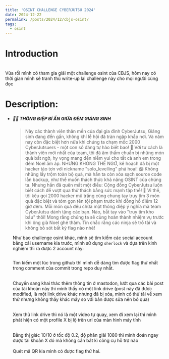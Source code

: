 ```yaml
---
title: 'OSINT CHALLENGE CYBERJUTSU 2024'
date: 2024-12-22
permalink: /posts/2024/12/cbjs-osint/
tags:
  - osint
---
```


Introduction
=====
<div style="text-align: center; size:50px">
  <img src="/images/cbjs-osint/intro.png" alt="" />
</div>
<br>
Vừa rồi mình có tham gia giải một challenge osint của CBJS, hôm nay có thời gian mình sẽ tranh thủ write-up lại challenge này cho mọi người cùng đọc

Description:
=====
*
    ##### 🎄🎅 THÔNG ĐIỆP BÍ ẨN GIỮA ĐÊM GIÁNG SINH
    
    > Này các thành viên thân mến của đại gia đình CyberJutsu,
    Giáng sinh đang đến gần, không khí lễ hội đã tràn ngập khắp nơi. Và năm nay còn đặc biệt hơn nữa khi chúng ta chạm mốc 2000 CyberJutsuers - một con số đáng tự hào biết bao! 🥳
    Với tư cách là thành viên mới nhất của team, tôi đã âm thầm chuẩn bị những món quà bất ngờ, hy vọng mang đến niềm vui cho tất cả anh em trong đêm Noel ấm áp. 
    NHƯNG KHÔNG THỂ NGỜ, kế hoạch đã bị một hacker táo tợn với nickname "solo_levelling" phá hoại! 😱
    Không những lấy trộm toàn bộ quà, mà hắn ta còn xóa sạch source code lẫn backup, như thể muốn thách thức khả năng OSINT của chúng ta. Nhưng hắn đã quên mất một điều: Cộng đồng CyberJutsu luôn biết cách để vượt qua thử thách bằng sức mạnh tập thể! 💪
    Vì thế, tôi kêu gọi 2000 hacker mũ trắng cùng chung tay truy tìm 3 món quà đặc biệt và tóm gọn tên tội phạm trước khi đồng hồ điểm 12 giờ đêm. Mỗi món quà đều chứa một thông điệp ý nghĩa mà team CyberJutsu dành tặng các bạn.
    Nào, bắt tay vào "truy tìm kho báu" thôi! Mong rằng chúng ta sẽ cùng hoàn thành nhiệm vụ trước khi ông già Noel ghé thăm. Tin chắc rằng các ninja sẽ trổ tài và không bỏ sót bất kỳ flag nào nhé!

    Như bao challenge osint khác, mình sẽ tìm kiếm các social account bằng cái username kia trước, mình sử dụng `sherlock` và dựa trên kinh nghiệm thì ra được 2 account này:

    <div style="text-align: center; size:50px">
    <img src="/images/cbjs-osint/github.png" alt="" />
    </div>

    <div style="text-align: center; size:50px">
    <img src="/images/cbjs-osint/mastodon.png" alt="" />
    </div>

    Tìm kiếm một lúc trong github thì mình dễ dàng tìm được flag thứ nhất trong comment của commit trong repo duy nhất. 

    <div style="text-align: center; size:50px">
    <img src="/images/cbjs-osint/flag1.png" alt="" />
    </div>
    <br>
    Chuyển sang khai thác thêm thông tin ở mastodon, lướt qua các bài post của tài khoản này thì mình thấy có một link drive (post này đã được modified, là một link drive khác nhưng đã bị xóa, mình có thử tải về xem thử nhưng không thấy khác mấy so với bản được sửa nên bỏ qua)
    
    <div style="text-align: center; size:50px">
      <img src="/images/cbjs-osint/post-mas.png" alt="" />
    </div>
    <br>
    
    Xem thử link drive thì nó là một video tự quay, xem đi xem lại thì mình phát hiện có một profile X bị lộ trên url của màn hình máy tính
    <div style="text-align: center; size:50px">
      <img src="/images/cbjs-osint/drive.png" alt="" />
    </div>
    <br>
    Bằng thị giác 10/10 ở tốc độ 0.2, độ phân giải 1080 thì mình đoán ngay được tài khoản X đó mà không cần bất kì công cụ hỗ trợ nào
    <div style="text-align: center; size:50px">
      <img src="/images/cbjs-osint/X.png" alt="" />
    </div>
    <br>
    Quét mã QR kia mình có được flag thứ hai.

